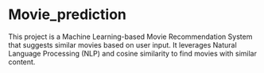 # Movie_prediction
This project is a Machine Learning-based Movie Recommendation System that suggests similar movies based on user input. It leverages Natural Language Processing (NLP) and cosine similarity to find movies with similar content.
